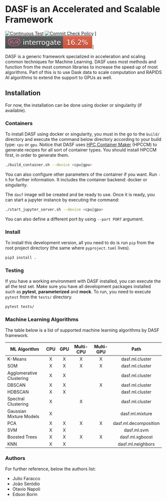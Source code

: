 # DASF is an Accelerated and Scalable Framework

[![Continuous Test](https://github.com/discovery-unicamp/dasf-core/actions/workflows/ci.yaml/badge.svg)](https://github.com/discovery-unicamp/dasf-core/actions/workflows/ci.yaml)
[![Commit Check Policy](https://github.com/discovery-unicamp/dasf-core/actions/workflows/commit-check.yaml/badge.svg)](https://github.com/discovery-unicamp/dasf-core/actions/workflows/commit-check.yaml)
[![Interrogate](https://raw.githubusercontent.com/discovery-unicamp/dasf-core/badges/badges/interrogate_badge.svg)]

DASF is a generic framework specialized in acceleration and scaling common 
techniques for Machine Learning. DASF uses most methods and function from 
the most common libraries to increase the speed up of most algorithms. Part 
of this is to use Dask data to scale computation and RAPIDS AI algorithms to 
extend the support to GPUs as well.

## Installation

For now, the installation can be done using docker or singularity (if available).

### Containers

To install DASF using docker or singularity, you must in the go to the `build/`
directory and execute the command below directory according to your build type:
`cpu` or `gpu`. Notice that DASF uses [HPC Container Maker](https://github.com/NVIDIA/hpc-container-maker)
(HPCCM) to generate recipes for all sort of container types. You should install
HPCCM first, in order to generate them.

```bash
./build_container.sh --device <cpu|gpu>
```

You can also configure other parameters of the container if you want. Run `-h`
for further information. It includes the container backend: docker or
singularity.

The `dasf` image will be created and be ready to use. Once it is ready, you 
can start a jupyter instance by executing the command:

```bash
./start_jupyter_server.sh --device <cpu|gpu>
```

You can also define a different port by using `--port PORT` argument.

### Install

To install this development version, all you need to do is run `pip` from the 
root project directory (the same where `pyproject.toml` lives).

```bash
pip3 install .
```

### Testing

If you have a working environment with DASF installed, you can execute the all 
the test set. Make sure you have all development packages installed such as 
**pytest**, **parameterized** and **mock**. To run, you need to execute 
`pytest` from the `tests/` directory.

```bash
pytest tests/
```

### Machine Learning Algorithms

The table below is a list of supported machine learning algorithms by DASF framework.

|     **ML Algorithm**     | **CPU** | **GPU** | **Multi-CPU** | **Multi-GPU** |       **Path**        |
|--------------------------|:-------:|:-------:|:-------------:|:-------------:|:---------------------:|
| K-Means                  |    X    |    X    |       X       |       X       |    dasf.ml.cluster    |
| SOM                      |    X    |    X    |       X       |       X       |    dasf.ml.cluster    |
| Agglomerative Clustering |    X    |    X    |               |               |    dasf.ml.cluster    |
| DBSCAN                   |    X    |    X    |               |       X       |    dasf.ml.cluster    |
| HDBSCAN                  |    X    |    X    |               |               |    dasf.ml.cluster    |
| Spectral Clustering      |    X    |         |       X       |               |    dasf.ml.cluster    |
| Gaussian Mixture Models  |    X    |         |               |               |    dasf.ml.mixture    |
| PCA                      |    X    |    X    |       X       |       X       | dasf.ml.decomposition |
| SVM                      |    X    |    X    |               |               |      dasf.ml.svm      |
| Boosted Trees            |    X    |    X    |       X       |       X       |    dasf.ml.xgboost    |
| KNN                      |    X    |    X    |               |               |   dasf.ml.neighbors   |


### Authors

For further reference, below the authors list:

* Julio Faracco
* João Seródio
* Otavio Napoli
* Edson Borin


